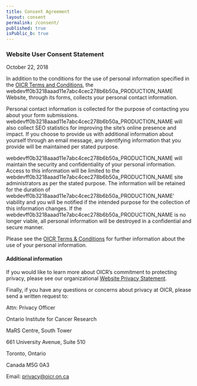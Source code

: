 ```yaml
---
title: Consent Agreement
layout: consent
permalink: /consent/
published: true
isPublic_b: true
---
```


### Website User Consent Statement

October 22, 2018

In addition to the conditions for the use of personal information specified in the [OICR Terms and Conditions](https://oicr.on.ca/terms-and-conditions/), the webdevff0b3218aaad11e7abc4cec278b6b50a_PRODUCTION_NAME Website, through its forms, collects your personal contact information.

Personal contact information is collected for the purpose of contacting you about your form submissions. webdevff0b3218aaad11e7abc4cec278b6b50a_PRODUCTION_NAME will also collect SEO statistics for improving the site’s online presence and impact. If you choose to provide us with additional information about yourself through an email message, any identifying information that you provide will be maintained per stated purpose.

webdevff0b3218aaad11e7abc4cec278b6b50a_PRODUCTION_NAME will maintain the security and confidentiality of your personal information. Access to this information will be limited to the webdevff0b3218aaad11e7abc4cec278b6b50a_PRODUCTION_NAME site administrators as per the stated purpose. The information will be retained for the duration of webdevff0b3218aaad11e7abc4cec278b6b50a_PRODUCTION_NAME’ viability and you will be notified if the intended purpose for the collection of this information changes. If the webdevff0b3218aaad11e7abc4cec278b6b50a_PRODUCTION_NAME is no longer viable, all personal information will be destroyed in a confidential and secure manner.

Please see the [OICR Terms & Conditions](https://oicr.on.ca/terms-and-conditions/) for further information about the use of your personal information.

#### Additional information

If you would like to learn more about OICR’s commitment to protecting privacy, please see our organizational [Website Privacy Statement](https://oicr.on.ca/website-privacy-statement/).

Finally, if you have any questions or concerns about privacy at OICR, please send a written request to:

Attn: Privacy Officer

Ontario Institute for Cancer Research

MaRS Centre, South Tower

661 University Avenue, Suite 510

Toronto, Ontario

Canada M5G 0A3

Email: [privacy@oicr.on.ca](mailto:privacy@oicr.on.ca)